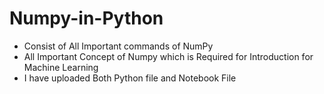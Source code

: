 # Numpy-in-Python
* Consist of All Important commands of NumPy<br>
* All Important Concept of Numpy which is Required for Introduction for Machine Learning<br>
* I have uploaded Both Python file and Notebook File 
